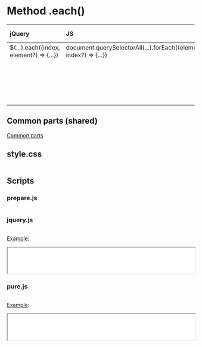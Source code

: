 # Method .each()

<style>
td {
  vertical-align: top;
}
</style>

| jQuery | JS | Description | API Reference |
|:--|:--|:--|:--:|
| $(...).each((index, element?) => {...}) | document.querySelectorAll(...).forEach((element, index?) => {...}) | **_Iterate_** over a jQuery object, **_executing a function_** for each matched element. | [API doc](https://api.jquery.com/each/) |

## Common parts (shared)

[Common parts](/docs/mdview.html?example/index.md)

## style.css

```css:src/style.css
```

## Scripts

### prepare.js

```js:src/prepare.js
```

### jquery.js

```js:src/jquery.js
```

[Example](example.html?jquery):

<iframe width="100%" height="70" src="example.html?jquery"></iframe>

### pure.js

```js:src/pure.js
```

[Example](example.html?pure):

<iframe width="100%" height="70" src="example.html?pure"></iframe>
